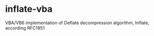 # inflate-vba
VBA/VB6 implementation of Deflate decompression algorithm, Inflate, according RFC1951
